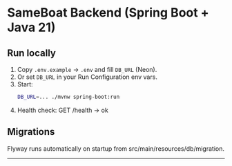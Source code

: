 # SameBoat Backend (Spring Boot + Java 21)

## Run locally
1. Copy `.env.example` → `.env` and fill `DB_URL` (Neon).
2. Or set `DB_URL` in your Run Configuration env vars.
3. Start:
   ```bash
   DB_URL=... ./mvnw spring-boot:run
    ```
4. Health check: GET /health → ok

## Migrations
Flyway runs automatically on startup from src/main/resources/db/migration.

---